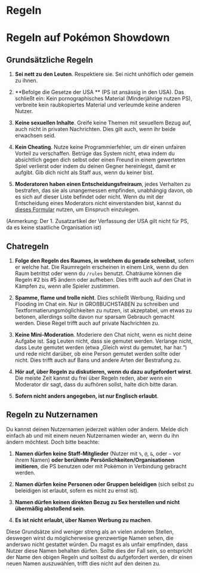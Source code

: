 # Regeln

# Regeln auf Pokémon Showdown

## Grundsätzliche Regeln

1. **Sei nett zu den Leuten**. Respektiere sie. Sei nicht unhöflich oder gemein zu ihnen.

2. **Befolge die Gesetze der USA ** (PS ist ansässig in den USA). Das schließt ein: Kein pornographisches Material (Minderjährige nutzen PS), verbreite kein raubkopiertes Material und verleumde keine anderen Nutzer.

3. **Keine sexuellen Inhalte**. Greife keine Themen mit sexuellem Bezug auf, auch nicht in privaten Nachrichten. Dies gilt auch, wenn ihr beide erwachsen seid.

4. **Kein Cheating**. Nutze keine Programmierfehler, um dir einen unfairen Vorteil zu verschaffen. Betrüge das System nicht, etwa indem du absichtlich gegen dich selbst oder einen Freund in einem gewerteten Spiel verlierst oder indem du deinen Gegner hereinlegst, damit er aufgibt. Gib dich nicht als Staff aus, wenn du keiner bist.

5. **Moderatoren haben einen Entscheidungsfreiraum**, jedes Verhalten zu bestrafen, das sie als unangemessen empfinden, unabhängig davon, ob es sich auf dieser Liste befindet oder nicht. Wenn du mit der Entscheidung eines Moderators nicht einverstanden bist, kannst du [dieses Formular](https://play.pokemonshowdown.com/view-help-request--appeal) nutzen, um Einspruch einzulegen.

(Anmerkung: Der 1. Zusatzartikel der Verfassung der USA gilt nicht für PS, da es keine staatliche Organisation ist)

## Chatregeln

1. **Folge den Regeln des Raumes, in welchem du gerade schreibst**, sofern er welche hat. Die Raumregeln erscheinen in einem Link, wenn du den Raum betrittst oder wenn du `/rules` benutzt. Chaträume können die Regeln #2 bis #5 ändern oder aufheben. Dies trifft auch auf den Chat in Kämpfen zu, wenn alle Spieler zustimmen.

2. **Spamme, flame und trolle nicht**. Dies schließt Werbung, Raiding und Flooding im Chat ein. Nur in GROßBUCHSTABEN zu schreiben und Textformatierungsmöglichkeiten zu nutzen, ist akzeptabel, um etwas zu betonen, allerdings sollte davon nur sparsam Gebrauch gemacht werden. Diese Regel trifft auch auf private Nachrichten zu.

3. **Keine Mini-Moderation**. Moderiere den Chat nicht, wenn es nicht deine Aufgabe ist. Sag Leuten nicht, dass sie gemutet werden. Verlange nicht, dass Leute gemutet werden (etwa „Gleich wirst du gemutet, har har.“) und rede nicht darüber, ob eine Person gemutet werden sollte oder nicht. Dies trifft auch auf Bans und andere Arten der Bestrafung zu.

4. **Hör auf, über Regeln zu diskutieren, wenn du dazu aufgefordert wirst**. Die meiste Zeit kannst du frei über Regeln reden, aber wenn ein Moderator dir sagt, dass du aufhören sollst, halte dich bitte daran.

5. **Sofern nicht anders angegeben, ist nur Englisch erlaubt**.

## Regeln zu Nutzernamen

Du kannst deinen Nutzernamen jederzeit wählen oder ändern. Melde dich einfach ab und mit einem neuen Nutzernamen wieder an, wenn du ihn ändern möchtest. Doch bitte beachte:

1. **Namen dürfen keine Staff-Mitglieder** (Nutzer mit `%`, `@`, `&`, oder `~` vor ihrem Namen) **oder berühmte Persönlichkeiten/Organisationen imitieren**, die PS benutzen oder mit Pokémon in Verbindung gebracht werden.

2. **Namen dürfen keine Personen oder Gruppen beleidigen** (sich selbst zu beleidigen ist erlaubt, sofern es nicht zu ernst ist).

3. **Namen dürfen keinen direkten Bezug zu Sex herstellen und nicht übermäßig abstoßend sein**.

4. **Es ist nicht erlaubt, über Namen Werbung zu machen**.

Diese Grundsätze sind weniger streng als an vielen anderen Stellen, deswegen wirst du möglicherweise grenzwertige Namen sehen, die anderswo nicht gestattet würden. Du magst es als unfair empfinden, dass Nutzer diese Namen behalten dürfen. Sollte dies der Fall sein, so entspricht der Name den obigen Regeln und solltest du aufgefordert werden, dir einen neuen Namen auszuwählen, trifft dies nicht auf den deinen zu.
